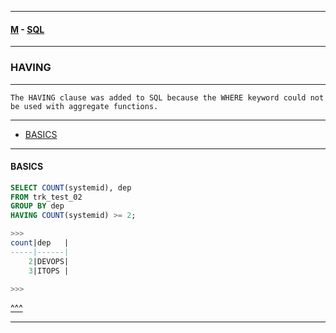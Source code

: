 
---

#### [M](https://github.com/ttltrk/TTT/blob/master/menu.md) - [SQL](https://github.com/ttltrk/TTT/blob/master/SQL/SQL.md)

---

### HAVING

---

```
The HAVING clause was added to SQL because the WHERE keyword could not be used with aggregate functions.
```

---

* [BASICS](#BASICS)


---

#### BASICS

```sql
SELECT COUNT(systemid), dep
FROM trk_test_02
GROUP BY dep
HAVING COUNT(systemid) >= 2;

>>>
count|dep   |
-----|------|
    2|DEVOPS|
    3|ITOPS |

>>>
```


[^^^](#HAVING)

---
